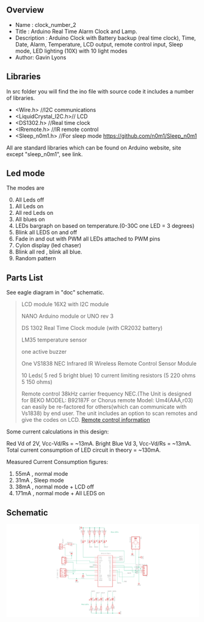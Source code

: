 
Overview
--------------------
* Name : clock_number_2
* Title : Arduino Real Time Alarm Clock and Lamp.
* Description : Arduino Clock with Battery backup (real time clock), Time, Date, Alarm, Temperature, LCD output, remote control input, Sleep mode, LED lighting (10X) with 10 light modes
* Author: Gavin Lyons

Libraries
------------------------
In src folder you will find the ino file with source code
it includes a number of libraries.

* <Wire.h>  //I2C communications
* <LiquidCrystal_I2C.h>// LCD
* <DS1302.h> //Real time clock
* <IRremote.h> //IR remote control
* <Sleep_n0m1.h> //For sleep mode https://github.com/n0m1/Sleep_n0m1

All are standard libraries which can be found on Arduino website, 
site except "sleep_n0m1", see link.

Led mode
--------------------------------
The modes are 

0. All Leds off
1. All Leds on
2. All red Leds on
3. All blues on
4. LEDs bargraph on based on temperature.(0-30C one LED = 3 degrees)
5. Blink all LEDS on and off 
6. Fade in and out with PWM all LEDs attached to PWM pins 
7. Cylon display  (led chaser)
8. Blink all red , blink all blue.
9. Random pattern


Parts List
------------------------------
See eagle diagram in "doc" schematic. 


>LCD module 16X2 with I2C module
>
>NANO Arduino module or UNO rev 3 
>
>DS 1302 Real Time Clock module (with CR2032 battery)
>
>LM35 temperature sensor
>
>one active buzzer 
>
>One VS1838 NEC Infrared IR Wireless Remote Control Sensor Module
>
>10 Leds( 5 red 5 bright blue)  10 current limiting resistors (5 220 ohms 5 150 ohms) 
>
>Remote control 38kHz carrier frequency NEC.(The Unit is designed for BEKO MODEL: B92187F or Chorus remote Model: Um4(AAA,r03) can easily be re-factored for others(which can communicate with Vs1838) by end user.  The unit includes an option to scan remotes and give the codes on LCD. 
[Remote control information](https://github.com/gavinlyonsrepo/Arduino_Clock_2/blob/master/doc) 
>

Some current calculations in this design:

Red Vd of 2V, Vcc-Vd/Rs = ~13mA. Bright Blue Vd 3, Vcc-Vd/Rs = ~13mA.
Total current consumption of LED circuit in theory = ~130mA.

Measured Current Consumption figures:

1. 55mA , normal mode
2. 31mA , Sleep mode
3. 38mA , normal mode + LCD off
4. 171mA , normal mode + All LEDS on

Schematic
---------------------------

![ScreenShot schematic](https://github.com/gavinlyonsrepo/Arduino_Clock_2/blob/master/doc/eagle/clock2.png)

